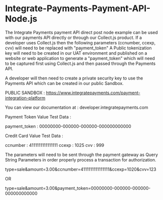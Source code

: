 # Integrate-Payments-Payment-API-Node.js
The Integrate Payments payment API direct post node example can be used with our payments API directly or through our Collect.js product.
If a developer uses Collect.js then the following parameters (ccnumber, ccexp, cvv) will need to be replaced with "payment_token"
A Public tokenization key will need to be created in our UAT environment and published on a website or web application to generate a "payment_token" which will need to be captured first using Collect.js and then passed through the Payments API.

A developer will then need to create a private security key to use the Payments API which can be created in our public Sandbox.

PUBLIC SANDBOX : https://www.integratepayments.com/payment-integration-platform

You can view our documentation at : developer.integratepayments.com 

Payment Token Value	Test Data :

payment_token : 00000000-000000-000000-000000000000	

Credit Card Value Test Data :

ccnumber : 4111111111111111 
ccexp : 1025 
cvv : 999

The parameters will need to be sent through the payment gateway as Query String Parameters in order properly process a transaction for authorization.

type=sale&amount=3.00&ccnumber=4111111111111111&ccexp=1020&cvv=123

OR

type=sale&amount=3.00&payment_token=00000000-000000-000000-000000000000
